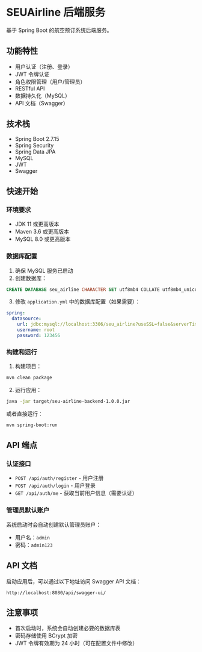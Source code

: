 # SEUAirline 后端服务

基于 Spring Boot 的航空预订系统后端服务。

## 功能特性

- 用户认证（注册、登录）
- JWT 令牌认证
- 角色权限管理（用户/管理员）
- RESTful API
- 数据持久化（MySQL）
- API 文档（Swagger）

## 技术栈

- Spring Boot 2.7.15
- Spring Security
- Spring Data JPA
- MySQL
- JWT
- Swagger

## 快速开始

### 环境要求

- JDK 11 或更高版本
- Maven 3.6 或更高版本
- MySQL 8.0 或更高版本

### 数据库配置

1. 确保 MySQL 服务已启动
2. 创建数据库：
```sql
CREATE DATABASE seu_airline CHARACTER SET utf8mb4 COLLATE utf8mb4_unicode_ci;
```
3. 修改 `application.yml` 中的数据库配置（如果需要）：
```yaml
spring:
  datasource:
    url: jdbc:mysql://localhost:3306/seu_airline?useSSL=false&serverTimezone=UTC&characterEncoding=utf-8
    username: root
    password: 123456
```

### 构建和运行

1. 构建项目：
```bash
mvn clean package
```

2. 运行应用：
```bash
java -jar target/seu-airline-backend-1.0.0.jar
```

或者直接运行：
```bash
mvn spring-boot:run
```

## API 端点

### 认证接口

- `POST /api/auth/register` - 用户注册
- `POST /api/auth/login` - 用户登录
- `GET /api/auth/me` - 获取当前用户信息（需要认证）

### 管理员默认账户

系统启动时会自动创建默认管理员账户：
- 用户名：`admin`
- 密码：`admin123`

## API 文档

启动应用后，可以通过以下地址访问 Swagger API 文档：
```
http://localhost:8080/api/swagger-ui/
```

## 注意事项

- 首次启动时，系统会自动创建必要的数据库表
- 密码存储使用 BCrypt 加密
- JWT 令牌有效期为 24 小时（可在配置文件中修改）